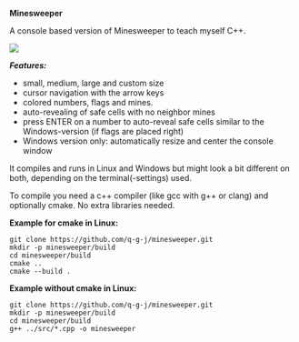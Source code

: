 **Minesweeper**

A console based version of Minesweeper to teach myself C++.

![](https://github.com/q-g-j/minesweeper/blob/master/images/screenshot.jpg?raw=true)

***Features:***
- small, medium, large and custom size
- cursor navigation with the arrow keys
- colored numbers, flags and mines.
- auto-revealing of safe cells with no neighbor
 mines
- press ENTER on a number to auto-reveal safe cells similar to the Windows-version (if flags are placed right)
- Windows version only: automatically resize and center the console window

It compiles and runs in Linux and Windows but might look a bit different on both, depending on the terminal(-settings) used.

To compile you need a c++ compiler (like gcc with g++ or clang) and optionally cmake. No extra libraries needed.

**Example for cmake in Linux:**

```
git clone https://github.com/q-g-j/minesweeper.git
mkdir -p minesweeper/build
cd minesweeper/build
cmake ..
cmake --build .
```

**Example without cmake in Linux:**

```
git clone https://github.com/q-g-j/minesweeper.git
mkdir -p minesweeper/build
cd minesweeper/build
g++ ../src/*.cpp -o minesweeper
```

